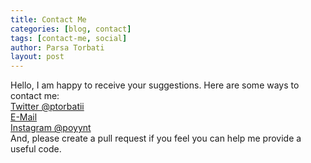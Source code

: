 ```yaml
---
title: Contact Me
categories: [blog, contact]
tags: [contact-me, social]
author: Parsa Torbati
layout: post
---
```


Hello, I am happy to receive your suggestions. Here are some ways to contact me:    
[Twitter @ptorbatii](twitter.com/ptorbatii)   
[E-Mail](mailto:parsa@programmer.net)   
[Instagram @poyynt](instagram.com/poyynt)   
And, please create a pull request if you feel you can help me provide a useful code.   
